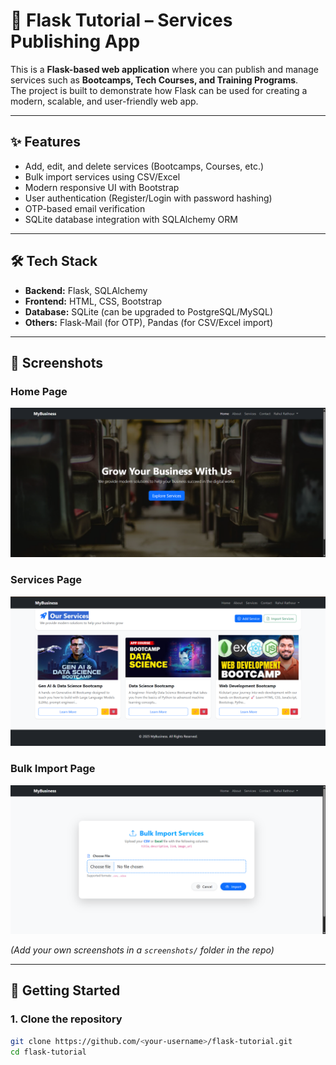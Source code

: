 # 🚀 Flask Tutorial – Services Publishing App  

This is a **Flask-based web application** where you can publish and manage services such as **Bootcamps, Tech Courses, and Training Programs**.  
The project is built to demonstrate how Flask can be used for creating a modern, scalable, and user-friendly web app.  

---

## ✨ Features
- Add, edit, and delete services (Bootcamps, Courses, etc.)  
- Bulk import services using CSV/Excel  
- Modern responsive UI with Bootstrap  
- User authentication (Register/Login with password hashing)  
- OTP-based email verification  
- SQLite database integration with SQLAlchemy ORM  

---

## 🛠️ Tech Stack
- **Backend:** Flask, SQLAlchemy  
- **Frontend:** HTML, CSS, Bootstrap  
- **Database:** SQLite (can be upgraded to PostgreSQL/MySQL)  
- **Others:** Flask-Mail (for OTP), Pandas (for CSV/Excel import)  

---

## 📸 Screenshots  

### Home Page  
![Home Screenshot](https://github.com/singhraj00/flask-tutorial/blob/dev/app/static/pictures/home.png)

### Services Page  
![Services Screenshot](https://github.com/singhraj00/flask-tutorial/blob/dev/app/static/pictures/Services.png)  

### Bulk Import Page  
![Import Screenshot](https://github.com/singhraj00/flask-tutorial/blob/dev/app/static/pictures/bulk-import-services.png)

*(Add your own screenshots in a `screenshots/` folder in the repo)*  

---

## 🚀 Getting Started  

### 1. Clone the repository  
```bash
git clone https://github.com/<your-username>/flask-tutorial.git
cd flask-tutorial
